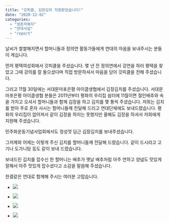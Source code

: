 ```yaml
---
title: "갓피클, 김장김치 지원받았습니다!"
date: "2020-12-02"
categories: 
  - "생존자복지"
  - "연대사업"
  - "report"
---
```


날씨가 쌀쌀해지면서 할머니들과 정의연 활동가들에게 연대의 마음을 보내주시는 분들이 계십니다.

먼저 평택여성회에서 갓피클을 주셨습니다. 몇 년 전 정의연에서 강연을 하러 평택을 찾았고 그때 강의를 잘 들으셨다며 직접 방문하셔서 마음을 담아 갓피클을 전해 주셨습니다.

그리고 11월 30일에는 서대문마포은평 아이쿱생협에서 김장김치를 주셨습니다. 서대문마포은평 아이쿱생협 분들은 2011년부터 평화의 우리집 쉼터에 11월이면 절인배추와 속을 가지고 오셔서 할머니들과 함께 김장을 하고 김치를 몇 통씩 주셨습니다. 저희는 김치를 받아 주로 혼자 사시는 할머니들께 전달해 드리고 연대단체에도 보내드렸습니다. 평화의 우리집이 없어져서 같이 김장을 하지는 못했지만 올해도 김장을 하셔서 저희에게 지원해 주셨습니다.

민주화운동기념사업회에서도 정성껏 담근 김장김치를 보내주셨습니다.

그저께와 어제는 이렇게 주신 김치를 할머니들께 전달해 드렸습니다. 같이 드시라고 고기나 도가니탕 등도 같이 보내 드렸습니다.

보내드린 김치를 잡수신 한 할머니는 배추가 옛날 배추처럼 아주 연하고 양념도 맛있게 잘해서 아주 맛있게 잡수셨다고 소감을 말씀해 주셨습니다.

한결같은 연대로 함께해 주시는 여러분 고맙습니다.

- ![](https://r2.womenandwar.net/2020/12/photo_2020-12-02_17-49-42-577x1024.jpg)
    
- ![](https://r2.womenandwar.net/2020/12/Resized_20201130_121520.jpg)
    
- ![](https://r2.womenandwar.net/2020/12/Resized_1606824763042.jpg)
    
- ![](https://r2.womenandwar.net/2020/12/Resized_1606824809267.jpg)
